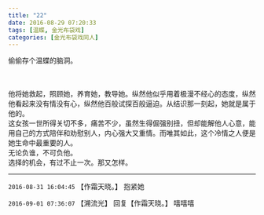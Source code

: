 ```yaml
---
title: "22"
date: 2016-08-29 07:20:33
tags: [温蝶, 金光布袋戏]
categories: [金光布袋戏同人]
---
```


<p dir="ltr"  >偷偷存个温蝶的脑洞。<br /><br /><br /></p> 


<p dir="ltr"  >他将她救起，照顾她，养育她，教导她。纵然他似乎用着极漫不经心的态度，纵然他看起来没有情没有心，纵然他百般试探百般逼迫。从结识那一刻起，她就是属于他的。<br />这女孩一世所得关切不多，痛苦不少，虽然生得倔强别扭，但却能解他人心意，能用自己的方式陪伴和劝慰别人，内心强大又重情。而唯其如此，这个冷情之人便是她生命中最重要的人。<br />无论负谁，不可负他。<br />选择的机会，有过不止一次。那又怎样。</p>

<!-- more -->

---

`2016-08-31 16:04:45` 【作霜天晓。】 抱紧她

`2016-09-01 07:36:07` 【溯流光】 回复【作霜天晓。】 嘻嘻嘻
